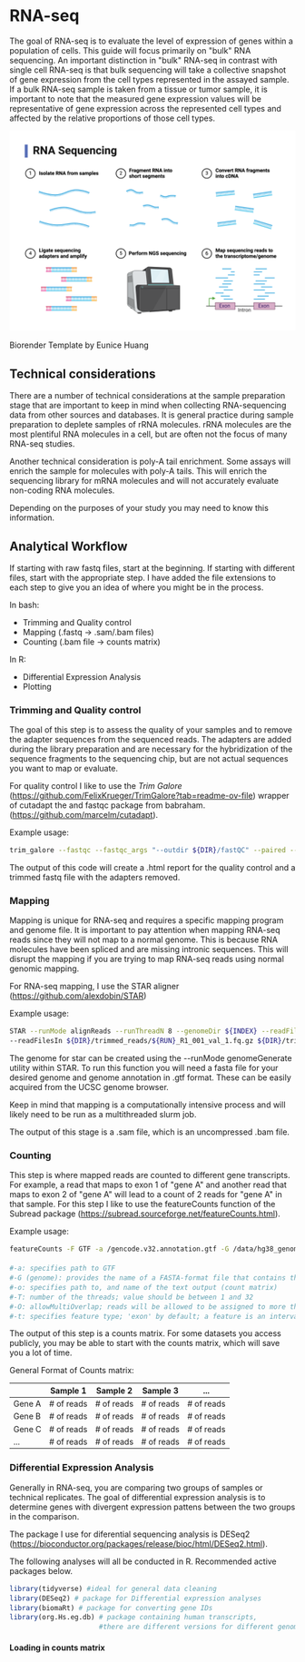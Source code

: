 # RNA-seq

The goal of RNA-seq is to evaluate the level of expression of genes within a population of cells. This guide will focus primarily on "bulk" RNA sequencing. An important distinction in "bulk" RNA-seq in contrast with single cell RNA-seq is that bulk sequencing will take a collective snapshot of gene expression from the cell types represented in the assayed sample. If a bulk RNA-seq sample is taken from a tissue or tumor sample, it is important to note that the measured gene expression values will be representative of gene expression across the represented cell types and affected by the relative proportions of those cell types.

![image](../images/RNAsequencing.png)

Biorender Template by Eunice Huang

## Technical considerations

There are a number of technical considerations at the sample preparation stage that are important to keep in mind when collecting RNA-sequencing data from other sources and databases. It is general practice during sample preparation to deplete samples of rRNA molecules. rRNA molecules are the most plentiful RNA molecules in a cell, but are often not the focus of many RNA-seq studies.

Another technical consideration is poly-A tail enrichment. Some assays will enrich the sample for molecules with poly-A tails. This will enrich the sequencing library for mRNA molecules and will not accurately evaluate non-coding RNA molecules.

Depending on the purposes of your study you may need to know this information.

## Analytical Workflow
If starting with raw fastq files, start at the beginning. If starting with different files, start with the appropriate step. I have added the file extensions to each step to give you an idea of where you might be in the process.

In bash:
* Trimming and Quality control
* Mapping (.fastq &rarr; .sam/.bam files)
* Counting (.bam file &rarr; counts matrix)

In R:
* Differential Expression Analysis
* Plotting

### Trimming and Quality control

The goal of this step is to assess the quality of your samples and to remove the adapter sequences from the sequenced reads. The adapters are added during the library preparation and are necessary for the hybridization of the sequence fragments to the sequencing chip, but are not actual sequences you want to map or evaluate.

For quality control I like to use the *Trim Galore* (https://github.com/FelixKrueger/TrimGalore?tab=readme-ov-file) wrapper of cutadapt the and fastqc package from babraham. (https://github.com/marcelm/cutadapt).

Example usage:
``` bash
trim_galore --fastqc --fastqc_args "--outdir ${DIR}/fastQC" --paired --retain_unpaired --output_dir ${DIR}/trimmed_reads ${INPUT_R1} ${INPUT_R2}
```

The output of this code will create a .html report for the quality control and a trimmed fastq file with the adapters removed.

### Mapping

Mapping is unique for RNA-seq and requires a specific mapping program and genome file. It is important to pay attention when mapping RNA-seq reads since they will not map to a normal genome. This is because RNA molecules have been spliced and are missing intronic sequences. This will disrupt the mapping if you are trying to map RNA-seq reads using normal genomic mapping.

For RNA-seq mapping, I use the STAR aligner (https://github.com/alexdobin/STAR)

Example usage:
``` bash
STAR --runMode alignReads --runThreadN 8 --genomeDir ${INDEX} --readFilesCommand zcat \
--readFilesIn ${DIR}/trimmed_reads/${RUN}_R1_001_val_1.fq.gz ${DIR}/trimmed_reads/${RUN}_R2_001_val_2.fq.gz --outFileNamePrefix ${DIR}/mapped_reads/${filename}.sam
```
The genome for star can be created using the --runMode genomeGenerate utility within STAR. To run this function you will need a fasta file for your desired genome and genome annotation in .gtf format. These can be easily acquired from the UCSC genome browser.

Keep in mind that mapping is a computationally intensive process and will likely need to be run as a multithreaded slurm job.

The output of this stage is a .sam file, which is an uncompressed .bam file.

### Counting

This step is where mapped reads are counted to different gene transcripts. For example, a read that maps to exon 1 of "gene A" and another read that maps to exon 2 of "gene A" will lead to a count of 2 reads for "gene A" in that sample. For this step I like to use the featureCounts function of the Subread package (https://subread.sourceforge.net/featureCounts.html).

Example usage:

``` bash
featureCounts -F GTF -a /gencode.v32.annotation.gtf -G /data/hg38_genome/hg38.fa -o ${DIR}/feat_counts/featureCounts_all_samples_${cell_line}.txt -T 12 -O -t exon ${DIR}/filtered_reads/${cell_line}*.n-sorted.filtered.bam

#-a: specifies path to GTF
#-G (genome): provides the name of a FASTA-format file that contains the reference sequencesused in read mapping that produced the provided SAM/BAM files
#-o: specifies path to, and name of the text output (count matrix)
#-T: number of the threads; value should be between 1 and 32
#-O: allowMultiOverlap; reads will be allowed to be assigned to more than one matched meta-feature (or feature if -f is specified)
#-t: specifies feature type; 'exon' by default; a feature is an interval (range of positions)on one of the reference sequences; a meta-feature is a set of features that represents a biological construct of interest; features often correspond to exons and meta-features to genes
```

The output of this step is a counts matrix. For some datasets you access publicly, you may be able to start with the counts matrix, which will save you a lot of time.

General Format of Counts matrix:

|  | Sample 1 | Sample 2   | Sample 3   | ...|
|----------|------------|------------|------------|------------|
| Gene A   | # of reads | # of reads | # of reads | # of reads |
| Gene B   | # of reads | # of reads | # of reads | # of reads |
| Gene C   | # of reads | # of reads | # of reads | # of reads |
| ...   | # of reads | # of reads | # of reads | # of reads |

### Differential Expression Analysis

Generally in RNA-seq, you are comparing two groups of samples or technical replicates. The goal of differential expression analysis is to determine genes with divergent expression pattens between the two groups in the comparison.

The package I use for diferential sequencing analysis is DESeq2 (https://bioconductor.org/packages/release/bioc/html/DESeq2.html).

The following analyses will all be conducted in R. Recommended active packages below.

``` R
library(tidyverse) #ideal for general data cleaning
library(DESeq2) # package for Differential expression analyses
library(biomaRt) # package for converting gene IDs
library(org.Hs.eg.db) # package containing human transcripts,
                      #there are different versions for different genomes
```
#### Loading in counts matrix
